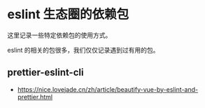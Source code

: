 # eslint 生态圈的依赖包

这里记录一些特定依赖包的使用方式。

eslint 的相关的包很多，我们仅仅记录遇到过有用的包。

## prettier-eslint-cli

- https://nice.lovejade.cn/zh/article/beautify-vue-by-eslint-and-prettier.html
